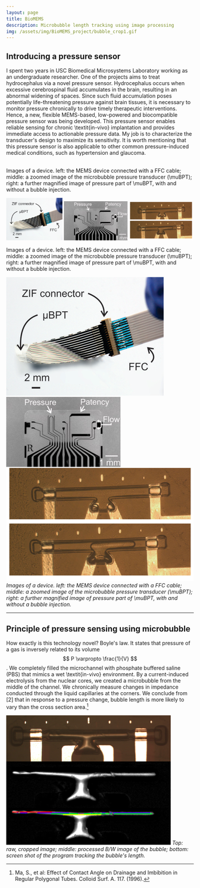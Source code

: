 ```yaml
---
layout: page
title: BioMEMS
description: Microbubble length tracking using image processing
img: /assets/img/BioMEMS_project/bubble_crop1.gif
---
```


## Introducing a pressure sensor

I spent two years in USC Biomedical Microsystems Laboratory working as an undergraduate researcher. One of the projects aims to treat hydrocephalus via a novel pressure sensor. Hydrocephalus occurs when excessive cerebrospinal fluid accumulates in the brain, resulting in an abnormal widening of spaces. Since such fluid accumulation poses potentially life-threatening pressure against brain tissues, it is necessary to monitor pressure chronically to drive timely therapeutic interventions. Hence, a new, flexible MEMS-based, low-powered and biocompatible pressure sensor was being developed. This pressure sensor enables reliable sensing for chronic \textit{in-vivo} implantation and provides immediate access to actionable pressure data. My job is to characterize the transducer's design to maximize its sensitivity. It is worth mentioning that this pressure sensor is also applicable to other common pressure-induced medical conditions, such as hypertension and glaucoma.

<div class="img_row">
    <img class="col two left" src="{{ site.baseurl }}/assets/img/BioMEMS_project/deviceFFC.png" alt="" title="example image"/>
    <img class="col one left" src="{{ site.baseurl }}/assets/img/BioMEMS_project/device.jpg" alt="" title="example image"/>
</div>
<div class="col three caption">
    Images of a device. left: the MEMS device connected with a FFC cable; middle: a zoomed image of the microbubble pressure transducer (\muBPT); right: a further magnified image of pressure part of \muBPT, with and without a bubble injection.
</div>

<p>
  <img src="/assets/img/BioMEMS_project/deviceFFC.png" style="width: 30%;"/>
  <img src="/assets/img/BioMEMS_project/device.jpg" style="width: 34%;"/>
  <img src="/assets/img/BioMEMS_project/devicechannel.png" style="width: 34%;"/>
</p>
<div class="col three caption">
    Images of a device. left: the MEMS device connected with a FFC cable; middle: a zoomed image of the microbubble pressure transducer (\muBPT); right: a further magnified image of pressure part of \muBPT, with and without a bubble injection.
</div>

![deviceFFC](/assets/img/BioMEMS_project/deviceFFC.png) ![device](/assets/img/BioMEMS_project/device.jpg) ![devicechannel](/assets/img/BioMEMS_project/devicechannel.png)
*Images of a device. left: the MEMS device connected with a FFC cable; middle: a zoomed image of the microbubble pressure transducer (\muBPT); right: a further magnified image of pressure part of \muBPT, with and without a bubble injection.*

***

## Principle of pressure sensing using microbubble

How exactly is this technology novel? Boyle's law. It states that pressure of a gas is inversely related to its volume $$ P \varpropto \frac{1}{V} $$.
We completely filled the microchannel with phosphate buffered saline (PBS) that mimics a wet \textit{in-vivo} environment. By a current-induced electrolysis from the nuclear cores, we created a microbubble from the middle of the channel. We chronically measure changes in impedance conducted through the liquid capillaries at the corners. We conclude from [2] that in response to a pressure change, bubble length is more likely to vary than the cross section area.[^footnote1]




![bubblelength](/assets/img/BioMEMS_project/bubblelength.png)
*Top: raw, cropped image; middle: processed B/W image of the bubble; bottom: screen shot of the program tracking the bubble's length.*

[^footnote1]: Ma, S., et al: Effect of Contact Angle on Drainage and Imbibition in Regular Polygonal Tubes. Colloid Surf. A. 117. (1996).
